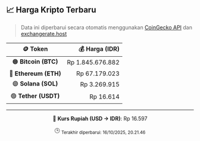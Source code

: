 

<!-- HARGA_KRIPTO -->
## 📈 Harga Kripto Terbaru

> Data ini diperbarui secara otomatis menggunakan [CoinGecko API](https://www.coingecko.com/) dan [exchangerate.host](https://exchangerate.host/)

<div align="center">

| 🪙 Token | 💰 Harga (IDR) |
|:------:|---------------:|
| 🟠 **Bitcoin (BTC)**   | Rp 1.845.676.882 |
| 🔵 **Ethereum (ETH)**  | Rp 67.179.023 |
| 🟣 **Solana (SOL)**    | Rp 3.269.915 |
| 🟢 **Tether (USDT)**   | Rp 16.614 |

---

💱 **Kurs Rupiah (USD → IDR)**: Rp 16.597

🕒 <sub>Terakhir diperbarui: 16/10/2025, 20.21.46</sub>

</div>
<!-- /HARGA_KRIPTO -->